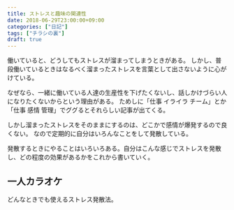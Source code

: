 ```yaml
---
title: ストレスと趣味の関連性
date: 2018-06-29T23:00:00+09:00
categories: ["日記"]
tags: ["チラシの裏"]
draft: true
---
```


働いていると、どうしてもストレスが溜まってしまうときがある。
しかし、普段働いているときはなるべく溜まったストレスを言葉として出さないように心がけている。

なぜなら、一緒に働いている人達の生産性を下げたくないし、話しかけづらい人になりたくないからという理由がある。
ためしに「仕事 イライラ チーム」とか「仕事 感情 管理」でググるとそれらしい記事が出てくる。

しかし溜まったストレスをそのままにするのは、どこかで感情が爆発するので良くない。
なので定期的に自分はいろんなことをして発散している。

発散するときにやることはいろいろある。自分はこんな感じでストレスを発散し、どの程度の効果があるかをこれから書いていく。

## 一人カラオケ

どんなときでも使えるストレス発散法。
